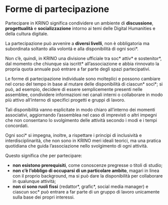 # Forme di partecipazione

Partecipare in KRINO significa condividere un ambiente di **discussione**, **progettualità** e **socializzazione** intorno ai temi delle Digital Humanities e della cultura digitale. 

La partecipazione può avvenire a **diversi livelli**, non è obbligatoria ma subordinata soltanto alla volontá e alla disponibilità di ogni soci*. 

Non c’è, quindi, in KRINO una divisione ufficiale tra soc* attiv* e sostenitor*, dal momento che chiunque sia iscritt* all’associazione e abbia rinnovato la propria quota annuale può entrare a far parte degli spazi partecipativi. 

Le forme di partecipazione individuale sono molteplici e possono cambiare nel corso del tempo in base al mutare delle disponibilità di ciascun* soci*; si può, ad esempio, decidere di essere semplicemente presenti nelle assemblee, condividere informazioni nei canali interni o collaborare in modo più attivo all’interno di specifici progetti e gruppi di lavoro. 

Tali disponibilità vanno esplicitate in modo chiaro all’interno dei momenti associativi, aggiornando l’assemblea nel caso di imprevisti o altri impegni che non consentano lo svolgimento delle attività secondo i modi e i tempi concordati. 

Ogni soci* si impegna, inoltre, a rispettare i principi di inclusività e interdisciplinarità, che non sono in KRINO meri ideali teorici, ma una pratica quotidiana che guida l’associazione nello svolgimento di ogni attività. 

Questo significa che per partecipare: 
* **non esistono prerequisiti**, come conoscenze pregresse o titoli di studio; 
* **non c’è l’obbligo di occuparsi di un particolare ambito**, magari in linea con il proprio background, ma si può dare la disponibilità per collaborare in qualunque attività;
* **non ci sono ruoli fissi** (redattor*, grafic*, social media manager) e ciascun soc* può entrare a far parte di un gruppo di lavoro unicamente sulla base dei propri interessi.
